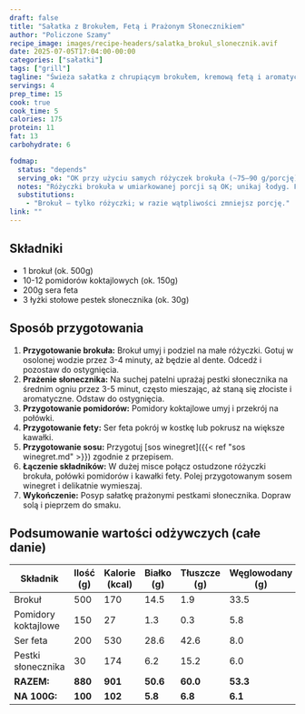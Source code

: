```yaml
---
draft: false  
title: "Sałatka z Brokułem, Fetą i Prażonym Słonecznikiem"  
author: "Policzone Szamy"  
recipe_image: images/recipe-headers/salatka_brokul_slonecznik.avif  
date: 2025-07-05T17:04:00-00:00  
categories: ["sałatki"]  
tags: ["grill"]  
tagline: "Świeża sałatka z chrupiącym brokułem, kremową fetą i aromatycznym prażonym słonecznikiem."  
servings: 4  
prep_time: 15  
cook: true  
cook_time: 5  
calories: 175
protein: 11
fat: 13
carbohydrate: 6 

fodmap:
  status: "depends"
  serving_ok: "OK przy użyciu samych różyczek brokuła (~75–90 g/porcję)"
  notes: "Różyczki brokuła w umiarkowanej porcji są OK; unikaj łodyg. Feta zwykle OK, pestki słonecznika OK."
  substitutions:
    - "Brokuł – tylko różyczki; w razie wątpliwości zmniejsz porcję."
link: ""  
---
```


## Składniki
*   1 brokuł (ok. 500g)  
*   10-12 pomidorów koktajlowych (ok. 150g)  
*   200g sera feta  
*   3 łyżki stołowe pestek słonecznika (ok. 30g)  

## Sposób przygotowania
1.  **Przygotowanie brokuła:** Brokuł umyj i podziel na małe różyczki. Gotuj w osolonej wodzie przez 3-4 minuty, aż będzie al dente. Odcedź i pozostaw do ostygnięcia.  
2.  **Prażenie słonecznika:** Na suchej patelni uprażaj pestki słonecznika na średnim ogniu przez 3-5 minut, często mieszając, aż staną się złociste i aromatyczne. Odstaw do ostygnięcia.  
3.  **Przygotowanie pomidorów:** Pomidory koktajlowe umyj i przekrój na połówki.  
4.  **Przygotowanie fety:** Ser feta pokrój w kostkę lub pokrusz na większe kawałki.  
5.  **Przygotowanie sosu:** Przygotuj [sos winegret]({{< ref "sos winegret.md" >}}) zgodnie z przepisem.  
6.  **Łączenie składników:** W dużej misce połącz ostudzone różyczki brokuła, połówki pomidorów i kawałki fety. Polej przygotowanym sosem winegret i delikatnie wymieszaj.  
7.  **Wykończenie:** Posyp sałatkę prażonymi pestkami słonecznika. Dopraw solą i pieprzem do smaku.  

## Podsumowanie wartości odżywczych (całe danie)

| Składnik           | Ilość (g) | Kalorie (kcal) | Białko (g) | Tłuszcze (g) | Węglowodany (g) |
|--------------------|-----------|----------------|------------|--------------|-----------------|
| Brokuł             | 500       | 170            | 14.5       | 1.9          | 33.5            |
| Pomidory koktajlowe| 150       | 27             | 1.3        | 0.3          | 5.8             |
| Ser feta           | 200       | 530            | 28.6       | 42.6         | 8.0             |
| Pestki słonecznika | 30        | 174            | 6.2        | 15.2         | 6.0             |
| **RAZEM:**         | **880**   | **901**        | **50.6**   | **60.0**     | **53.3**        |
| **NA 100G:**       | **100**   | **102**        | **5.8**    | **6.8**      | **6.1**         |